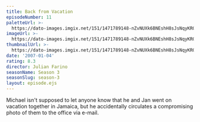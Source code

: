 ```yaml
---
title: Back from Vacation
episodeNumber: 11
paletteUrl: >-
  https://dato-images.imgix.net/151/1471789148-nZvNUXk6BNEshH8sJsNqyKRGREg.jpg?auto=enhance&ch=DPR%2CWidth&palette=json
imageUrl: >-
  https://dato-images.imgix.net/151/1471789148-nZvNUXk6BNEshH8sJsNqyKRGREg.jpg?auto=compress%2Cformat&ch=DPR%2CWidth&w=500
thumbnailUrl: >-
  https://dato-images.imgix.net/151/1471789148-nZvNUXk6BNEshH8sJsNqyKRGREg.jpg?auto=enhance&ch=DPR%2CWidth&fit=crop&fm=jpg&h=280&w=500
date: '2007-01-04'
rating: 8.3
director: Julian Farino
seasonName: Season 3
seasonSlug: season-3
layout: episode.ejs
---
```


Michael isn't supposed to let anyone know that he and Jan went on vacation together in Jamaica, but he accidentally circulates a compromising photo of them to the office via e-mail.